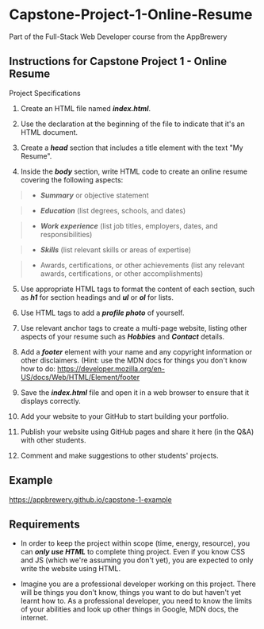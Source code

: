 # Capstone-Project-1-Online-Resume
Part of the Full-Stack Web Developer course from the AppBrewery


## Instructions for Capstone Project 1 - Online Resume ##

Project Specifications

1. Create an HTML file named ***index.html***.

2. Use the ***<!DOCTYPE html>*** declaration at the beginning of the file to indicate that it's an HTML document.

3. Create a ***head*** section that includes a title element with the text "My Resume".

4. Inside the ***body*** section, write HTML code to create an online resume covering the following aspects:

> - ***Summary*** or objective statement

> - ***Education*** (list degrees, schools, and dates)

> - ***Work experience*** (list job titles, employers, dates, and responsibilities)

> - ***Skills*** (list relevant skills or areas of expertise)

> - Awards, certifications, or other achievements (list any relevant awards, certifications, or other accomplishments)

5. Use appropriate HTML tags to format the content of each section, such as ***h1*** for section headings and ***ul*** or ***ol*** for lists.

6. Use HTML tags to add a ***profile photo*** of yourself.

7. Use relevant anchor tags to create a multi-page website, listing other aspects of your resume such as ***Hobbies*** and ***Contact*** details.

8. Add a ***footer*** element with your name and any copyright information or other disclaimers. (Hint: use the MDN docs for things you don't know how to do: https://developer.mozilla.org/en-US/docs/Web/HTML/Element/footer

9. Save the ***index.html*** file and open it in a web browser to ensure that it displays correctly.

10. Add your website to your GitHub to start building your portfolio.

11. Publish your website using GitHub pages and share it here (in the Q&A) with other students.

12. Comment and make suggestions to other students' projects.


## Example ##
https://appbrewery.github.io/capstone-1-example


## Requirements ##
- In order to keep the project within scope (time, energy, resource), you can ***only use HTML*** to complete thing project. Even if you know CSS and JS (which we're assuming you don't yet), you are expected to only write the website using HTML.

- Imagine you are a professional developer working on this project. There will be things you don't know, things you want to do but haven't yet learnt how to. As a professional developer, you need to know the limits of your abilities and look up other things in Google, MDN docs, the internet.
